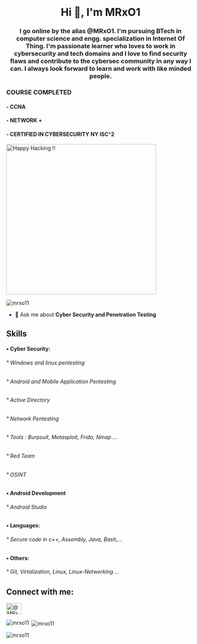
<h1 align="center">Hi 👋, I'm MRxO1</h1>
<h3 align="center">I go online by the alias @MRxO1. I'm pursuing BTech in computer science and engg. specialization in Internet Of Thing. I'm passionate learner who loves to work in cybersecurity and tech domains and I love to find security flaws and contribute to the cybersec community in any way I can. I always look forward to learn and work with like minded people.</h3>
<h3> COURSE COMPLETED </h3>
<h4> - CCNA </h4>
<h4> - NETWORK + </h4>
<h4> - CERTIFIED IN CYBERSECURITY NY ISC^2 </h4>
<img align="center" alt="Happy Hacking !!" width="400" src="https://media.giphy.com/media/BjILuRhWMnBaU/giphy.gif">
<p align=""> <img src="https://komarev.com/ghpvc/?username=mrxo11&label=Profile%20views&color=0e75b6&style=flat" alt="mrxo11" /> </p>

- 💬 Ask me about **Cyber Security and Penetration Testing**

<h2 align="left"> Skills </h3>
<h4 align="left"> • Cyber Security: </h4>
               <h6> ° Windows and linux pentesting  </h6>
               <h6> ° Android and Mobile Application Pentesting </h6>
               <h6> ° Active Directory </h6>
               <h6> ° Network Pentesting </h6>
               <h6> ° Tools : Burpsuit, Metasploit, Frida, Nmap ... </h6>
               <h6> ° Red Team </h6>
               <h6> ° OSINT </h6>
               <h4> • Android Development </h4>
               <h6> ° Android Studio </h6>
           <h4>   • Languages: </h4>
               <h6> ° Secure code in c++, Assembly, Java, Bash,...  </h6>
             <h4> • Others: </h4>
              <h6>  ° Git, Virtalization, Linux, Linux-Networking ... </h6>
                   
                   

<h2 align="left"><bold>Connect with me: </h2>
<p align="left">
<a href="https://discord.gg/@MRxO1#2718" target="blank"><img align="center" src="https://raw.githubusercontent.com/rahuldkjain/github-profile-readme-generator/master/src/images/icons/Social/discord.svg" alt="@MRxO1#2718" height="30" width="40" /></a>
</p>



<p><img align="left" src="https://github-readme-stats.vercel.app/api/top-langs?username=mrxo11&show_icons=true&locale=en&layout=compact" alt="mrxo11" /></p>

<p>&nbsp;<img align="center" src="https://github-readme-stats.vercel.app/api?username=mrxo11&show_icons=true&locale=en" alt="mrxo11" /></p>

<p><img align="center" src="https://github-readme-streak-stats.herokuapp.com/?user=mrxo11&" alt="mrxo11" /></p>
